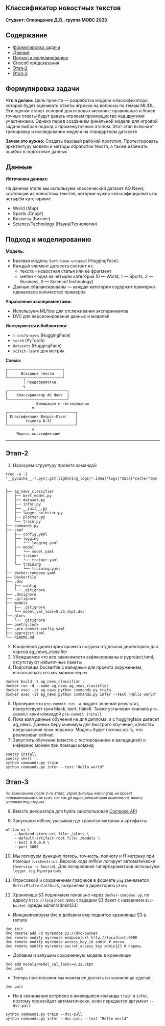## Классификатор новостных текстов

**Студент: Спиридонов Д.В., группа МОВС 2023**

## Содержание

- [Формулировка задачи](#формулировка-задачи)
- [Данные](#данные)
- [Подход к моделированию](#подход-к-моделированию)
- [Способ предсказания](#способ-предсказания)
- [Этап-2](#этап-2)
- [Этап-3](#этап-3)

## Формулировка задачи

**Что я делаю:** Цель проекта — разработка модели-классификатора, которая будет
оценивать ответы игроков на вопросы по темам ML/DL. Эти оценки станут основой
для игровых механик: правильные и более точные ответы будут давать игрокам
преимущество над другими участниками. Однако перед созданием финальной модели
для игровой задачи выбран подход с промежуточным этапом. Этот этап включает
тренировку и исследование модели на стандартном датасете

**Зачем это нужно:** Создать базовый рабочий прототип. Протестировать
архитектуру модели и методы обработки текста, а также избежать ошибок в
подготовке данных

## Данные

**Источники данных:**

На данном этапе мы используем классический датасет AG News, состоящий из
новостных текстов, которые нужно классифицировать по четырём категориям:

- World (Мир)
- Sports (Спорт)
- Business (Бизнес)
- Science/Technology (Наука/Технологии)

## Подход к моделированию

**Модель:**

- Базовая модель: `bert-base-uncased` (HuggingFace).
- Каждый элемент датасета состоит из:
  - текста - новостная статья или её фрагмент
  - метки - одна из четырёх категорий (0 — World, 1 — Sports, 2 — Business, 3 —
    Science/Technology)
- Данные сбалансированы — каждая категория содержит примерно одинаковое
  количество примеров

**Управление экспериментами:**

- Используем MLflow для отслеживания экспериментов
- DVC для версионирования данных и моделей

**Инструменты и библиотеки:**

- `transformers` (HuggingFace)
- `torch` (PyTorch)
- `datasets` (HuggingFace)
- `scikit-learn` для метрик

**Схема:**

    ┌─────────────────────────┐
    │      Исходные тексты    │
    └───────┬─────────────────┘
            │ Предобработка
            v
    ┌───────────────────────────┐
    │    Классификатор AG News  │
    └───────────┬───────────────┘
                │ Валидация и тестирование
                v
    ┌───────────────────────────────┐
    │ Классификация Вопрос–Ответ    │
    │        (оценка 0–3)           │
    └───────────┬───────────────────┘
                v
         Модель классификации

---

## Этап-2

1. Нарисуем структуру проекта командой

```
tree -a -I '__pycache__|*.pyc|.git|lightning_logs|*.idea|*logs|*data|*cache|*tmp'
```

```
.
├── ag_news_classifier
│   ├── bert_model.py
│   ├── dataset.py
│   ├── infer.py
│   ├── __init__.py
│   ├── logger_selector.py
│   ├── plotter.py
│   └── train.py
├── commands.py
├── conf
│   ├── config.yaml
│   ├── logging
│   │   └── logging.yaml
│   ├── model
│   │   └── model.yaml
│   ├── trainer
│   │   └── trainer.yaml
│   └── training
│       └── training.yaml
├── docker-compose.yaml
├── Dockerfile
├── .dvc
│   ├── config
│   └── .gitignore
├── .dvcignore
├── .gitignore
├── models
│   ├── .gitignore
│   └── model_val_loss=0.25.ckpt.dvc
├── plots
│   └── .gitignore
├── poetry.lock
├── .pre-commit-config.yaml
├── pyproject.toml
└── README.md

```

2. В корневой директории проекта создана отдельная директорию для сорсов
   ag_news_classifier
3. Убеждаемся что все зависимости зафиксированы в pyproject.toml, отсутствуют
   избыточные пакеты
4. Подготовим Dockerfile с валидным для проекта окружением, использовать его мы
   можем через

```
docker build -t ag_news_classifier .
docker run -d --name ag_news ag_news_classifier
docker exec -it ag_news python commands.py train
docker exec -it ag_news python commands.py infer --text "Hello world"
```

5. Проверим что `pre-commit run -a` выдает зеленый результат, присутствуют хуки
   black, isort, flake8. Также установим сначала `pre-commmit` хуки командой
   `pre-commit install`
6. Пока взял данные обучения не для диплома, а c huggingface датасет ag_news.
   Данных беру минимум для быстрого обучения, качество предсказаний пока
   неважно. Модель будет похожа на ту, что реализовал сейчас.
7. Запустить обучение (вместе с тестированием и валидацией) и инференс можем при
   помощи команд

```
poetry install
poetry shell
python commands.py train
python commands.py infer --text "Hello world"
```

## Этап-3

<small><i>По замечаниям после 2-го этапа, убрал фильтры warning'ов, но проект
переименовывать не стал, так как git адрес репозитория поменяется, анкету
заполнял под старым</i></small>

8. Вместо декоратора для hydra заиспользовал
   [Compose API](https://hydra.cc/docs/advanced/compose_api/)

9. Запускаем mlflow, указывая где хранятся метрики и артефакты

```
mlflow ui \
    --backend-store-uri file:./plots \
    --default-artifact-root file:./models \
    --host 0.0.0.0 \
    --port 5000
```

10. Мы логируем функцию потерь, точность, полноту и f1 метрику при помощи
    `torchmetrics`. Версию кода mlflow логирует автоматически
    (`Overview -> Source`). Для логирования гиперпараметров используем
    `logger.log_hyperparams`

11. Отрисовкой и сохранением графиков в формате `png` занимается
    `MetricPlotterCallback`, сохраняем в директорию `plots`

12. Хранилище S3 поднимаем локально через `docker-compose up`, по адресу
    `http://localhost:9001` создадим S3 бакет с названием `dvc-bucket` (креды
    admin/admin123)

- Инициализируем dvc и добавим ему поднятое хранилище S3 в remote

```
dvc init
dvc remote add -d myremote s3://dvc-bucket
dvc remote modify myremote endpointurl http://localhost:9000
dvc remote modify myremote access_key_id admin # логин
dvc remote modify myremote secret_access_key admin123 # пароль
```

- Добавим и запушим сохраненную модель в хранилище

```
dvc add models/model_val_loss\=0.22.ckpt
dvc push
```

- Теперь при желании мы можем ее достать из хранилища сделав

```
dvc pull
```

- Но в скачивание встроено в имеющиеся команды `train` и `infer`, поэтому
  произойдет автоматически, если передается аргумент `--dvc-pull`

```
python commands.py train --dvc-pull
python commands.py infer --dvc-pull --text "Hello world"
```
